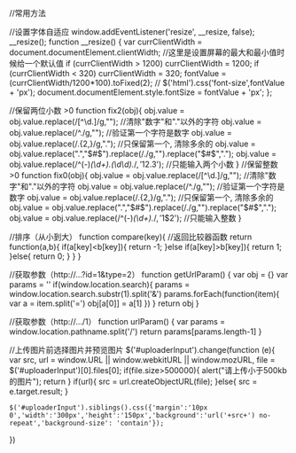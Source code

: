 //常用方法


//设置字体自适应
window.addEventListener('resize', __resize, false);
__resize();
function __resize() {
  var currClientWidth = document.documentElement.clientWidth;
  //这里是设置屏幕的最大和最小值时候给一个默认值
  if (currClientWidth > 1200) currClientWidth = 1200;
  if (currClientWidth < 320) currClientWidth = 320;
  fontValue = (currClientWidth/1200*100).toFixed(2);
  // $('html').css('font-size',fontValue + 'px');
  document.documentElement.style.fontSize = fontValue + 'px';
};


//保留两位小数  >0
function fix2(obj){
    obj.value = obj.value.replace(/[^\d.]/g,""); //清除"数字"和"."以外的字符
    obj.value = obj.value.replace(/^\./g,""); //验证第一个字符是数字
    obj.value = obj.value.replace(/\.{2,}/g,"."); //只保留第一个, 清除多余的
    obj.value = obj.value.replace(".","$#$").replace(/\./g,"").replace("$#$",".");
    obj.value = obj.value.replace(/^(\-)*(\d+)\.(\d\d).*$/,'$1$2.$3'); //只能输入两个小数
}
//保留整数  >0
function fix0(obj){
    obj.value = obj.value.replace(/[^\d.]/g,""); //清除"数字"和"."以外的字符
    obj.value = obj.value.replace(/^\./g,""); //验证第一个字符是数字
    obj.value = obj.value.replace(/\.{2,}/g,"."); //只保留第一个, 清除多余的
    obj.value = obj.value.replace(".","$#$").replace(/\./g,"").replace("$#$",".");
    obj.value = obj.value.replace(/^(\-)*(\d+)\.*$/,'$1$2'); //只能输入整数
}

//排序（从小到大）
function compare(key){
    //返回比较器函数
    return function(a,b){
        if(a[key]<b[key]){
            return -1;
        }else if(a[key]>b[key]){
            return 1;
        }else{
            return 0;
        }
    }
}

//获取参数（http://...?id=1&type=2）
function getUrlParam() {
    var obj = {}
    var params = ''
    if(window.location.search){
        params = window.location.search.substr(1).split('&')
        params.forEach(function(item){
            var a = item.split('=')
            obj[a[0]] = a[1]
        })
    }
    return obj
}

//获取参数（http://.../1）
function urlParam() {
    var params = window.location.pathname.split('/')
    return params[params.length-1]
}


//上传图片前选择图片并预览图片
$('#uploaderInput').change(function (e){
    var src, url = window.URL || window.webkitURL || window.mozURL, file = $('#uploaderInput')[0].files[0];
    if(file.size>500000){
        alert("请上传小于500kb的图片");
        return
    }
    if(url){
        src = url.createObjectURL(file);
    }else{
        src = e.target.result;
    }

    $('#uploaderInput').siblings().css({'margin':'10px 0','width':'300px','height':'150px','background':'url('+src+') no-repeat','background-size': 'contain'});

})

